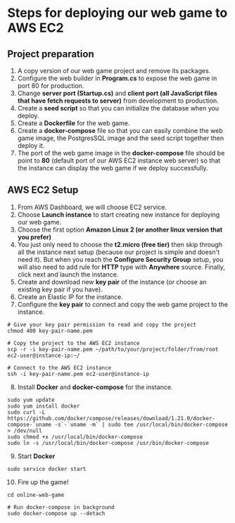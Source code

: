 # Steps for deploying our web game to AWS EC2

## Project preparation

1. A copy version of our web game project and remove its packages.
2. Configure the web builder in **Program.cs** to expose the web game in port 80 for production.
3. Change **server port (Startup.cs)** and **client port (all JavaScript files that have fetch requests to server)** from development to production.
4. Create a **seed script** so that you can initialize the database when you deploy.
5. Create a **Dockerfile** for the web game.
6. Create a **docker-compose** file so that you can easily combine the web game image, the PostgresSQL image and the seed script together then deploy it.
7. The port of the web game image in the **docker-compose** file should be point to **80** (default port of our AWS EC2 instance web server) so that the instance can display the web game if we deploy successfully.

## AWS EC2 Setup

1. From AWS Dashboard, we will choose EC2 service.
2. Choose **Launch instance** to start creating new instance for deploying our web game.
3. Choose the first option **Amazon Linux 2 (or another linux version that you prefer)**
4. You just only need to choose the **t2.micro (free tier)** then skip through all the instance next setup (because our project is simple and doesn't need it). But when you reach the **Configure Security Group** setup, you will also need to add rule for **HTTP** type with **Anywhere** source. Finally, click next and launch the instance.
5. Create and download new **key pair** of the instance (or choose an existing key pair if you have).
6. Create an Elastic IP for the instance.
7. Configure the **key pair** to connect and copy the web game project to the instance.

```
# Give your key pair permission to read and copy the project
chmod 400 key-pair-name.pem

# Copy the project to the AWS EC2 instance
scp -r -i key-pair-name.pem ~/path/to/your/project/folder/from/root ec2-user@instance-ip:~/

# Connect to the AWS EC2 instance
ssh -i key-pair-name.pem ec2-user@instance-ip
```

8. Install **Docker** and **docker-compose** for the instance.

```
sudo yum update
sudo yum install docker
sudo curl -L https://github.com/docker/compose/releases/download/1.21.0/docker-compose-`uname -s`-`uname -m` | sudo tee /usr/local/bin/docker-compose > /dev/null
sudo chmod +x /usr/local/bin/docker-compose
sudo ln -s /usr/local/bin/docker-compose /usr/bin/docker-compose
```

9. Start **Docker**

```
sudo service docker start
```

10. Fire up the game!

```
cd online-web-game

# Run docker-compose in background
sudo docker-compose up --detach
```
